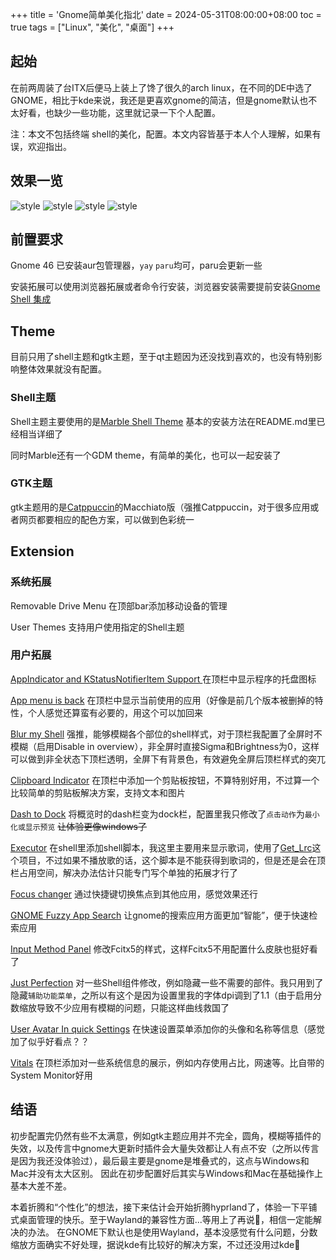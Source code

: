 +++
title = 'Gnome简单美化指北'
date = 2024-05-31T08:00:00+08:00
toc = true
tags = ["Linux", "美化", "桌面"]
+++

## 起始
在前两周装了台ITX后便马上装上了馋了很久的arch linux，在不同的DE中选了GNOME，相比于kde来说，我还是更喜欢gnome的简洁，但是gnome默认也不太好看，也缺少一些功能，这里就记录一下个人配置。

注：本文不包括终端 shell的美化，配置。本文内容皆基于本人个人理解，如果有误，欢迎指出。

## 效果一览
![style](/post-img/gnome-style/1717161651922.png)
![style](/post-img/gnome-style/1717161652968.png)
![style](/post-img/gnome-style/1717161642956.png)
![style](/post-img/gnome-style/1717161646018.png)

## 前置要求
Gnome 46
已安装aur包管理器，`yay` `paru`均可，paru会更新一些

安装拓展可以使用浏览器拓展或者命令行安装，浏览器安装需要提前安装[Gnome Shell 集成](https://chromewebstore.google.com/detail/gnome-shell-%E9%9B%86%E6%88%90/gphhapmejobijbbhgpjhcjognlahblep)

## Theme
目前只用了shell主题和gtk主题，至于qt主题因为还没找到喜欢的，也没有特别影响整体效果就没有配置。
### Shell主题
Shell主题主要使用的是[Marble Shell Theme](https://github.com/imarkoff/Marble-shell-theme)
基本的安装方法在README.md里已经相当详细了

同时Marble还有一个GDM theme，有简单的美化，也可以一起安装了
### GTK主题
gtk主题用的是[Catppuccin](https://github.com/catppuccin/gtk)的Macchiato版（强推Catppuccin，对于很多应用或者网页都要相应的配色方案，可以做到色彩统一

## Extension
### 系统拓展
Removable Drive Menu 在顶部bar添加移动设备的管理

User Themes 支持用户使用指定的Shell主题

### 用户拓展
[AppIndicator and KStatusNotifierItem Support ](https://extensions.gnome.org/extension/615/appindicator-support/) 在顶栏中显示程序的托盘图标

[App menu is back](https://extensions.gnome.org/extension/6433/app-menu-is-back/) 在顶栏中显示当前使用的应用（好像是前几个版本被删掉的特性，个人感觉还算蛮有必要的，用这个可以加回来

[Blur my Shell](https://extensions.gnome.org/extension/3193/blur-my-shell/) 强推，能够模糊各个部位的shell样式，对于顶栏我配置了全屏时不模糊（启用Disable in overview），非全屏时直接Sigma和Brightness为0，这样可以做到非全状态下顶栏透明，全屏下有背景色，有效避免全屏后顶栏样式的突兀

[Clipboard Indicator](https://extensions.gnome.org/extension/779/clipboard-indicator/) 在顶栏中添加一个剪贴板按钮，不算特别好用，不过算一个比较简单的剪贴板解决方案，支持文本和图片

[Dash to Dock](https://extensions.gnome.org/extension/307/dash-to-dock/) 将概览时的dash栏变为dock栏，配置里我只修改了`点击动作`为`最小化或显示预览` ~~让体验更像windows了~~

[Executor](https://extensions.gnome.org/extension/2932/executor/) 在shell里添加shell脚本，我这里主要用来显示歌词，使用了[Get_Lrc](https://github.com/MarsSwimmer/get_lrc)这个项目，不过如果不播放歌的话，这个脚本是不能获得到歌词的，但是还是会在顶栏占用空间，解决办法估计只能专门写个单独的拓展才行了

[Focus changer](https://extensions.gnome.org/extension/4627/focus-changer/) 通过快捷键切换焦点到其他应用，感觉效果还行

[GNOME Fuzzy App Search](https://extensions.gnome.org/extension/3956/gnome-fuzzy-app-search/) 让gnome的搜索应用方面更加“智能”，便于快速检索应用

[Input Method Panel](https://extensions.gnome.org/extension/261/kimpanel/) 修改Fcitx5的样式，这样Fcitx5不用配置什么皮肤也挺好看了

[Just Perfection](https://extensions.gnome.org/extension/3843/just-perfection/) 对一些Shell组件修改，例如隐藏一些不需要的部件。我只用到了隐藏`辅助功能菜单`，之所以有这个是因为设置里我的字体dpi调到了1.1（由于启用分数缩放导致不少应用有模糊的问题，只能这样曲线救国了

[User Avatar In quick Settings](https://extensions.gnome.org/extension/5506/user-avatar-in-quick-settings/) 在快速设置菜单添加你的头像和名称等信息（感觉加了似乎好看点？？

[Vitals](https://extensions.gnome.org/extension/1460/vitals/) 在顶栏添加对一些系统信息的展示，例如内存使用占比，网速等。比自带的System Monitor好用

## 结语
初步配置完仍然有些不太满意，例如gtk主题应用并不完全，圆角，模糊等插件的失效，以及传言中gnome大更新时插件会大量失效都让人有点不安（之所以传言是因为我还没体验过），最后最主要是gnome是堆叠式的，这点与Windows和Mac并没有太大区别。
因此在初步配置好后其实与Windows和Mac在基础操作上基本大差不差。

本着折腾和“个性化”的想法，接下来估计会开始折腾hyprland了，体验一下平铺式桌面管理的快乐。至于Wayland的兼容性方面...等用上了再说🤣，相信一定能解决的办法。
在GNOME下默认也是使用Wayland，基本没感觉有什么问题，分数缩放方面确实不好处理，据说kde有比较好的解决方案，不过还没用过kde🥲
